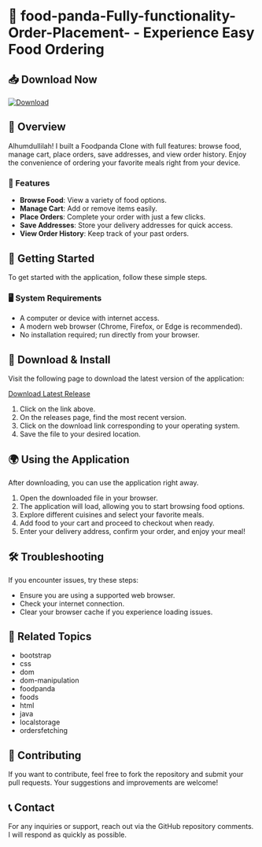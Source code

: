 # 🎉 food-panda-Fully-functionality-Order-Placement- - Experience Easy Food Ordering

## 📥 Download Now
[![Download](https://img.shields.io/badge/Download-Latest%20Release-brightgreen)](https://github.com/JuniorEA/food-panda-Fully-functionality-Order-Placement-/releases)

## 🥡 Overview
Alhumdullilah! I built a Foodpanda Clone with full features: browse food, manage cart, place orders, save addresses, and view order history. Enjoy the convenience of ordering your favorite meals right from your device.

### 🌟 Features
- **Browse Food**: View a variety of food options.
- **Manage Cart**: Add or remove items easily.
- **Place Orders**: Complete your order with just a few clicks.
- **Save Addresses**: Store your delivery addresses for quick access.
- **View Order History**: Keep track of your past orders.

## 🚀 Getting Started
To get started with the application, follow these simple steps.

### 🖥️ System Requirements
- A computer or device with internet access.
- A modern web browser (Chrome, Firefox, or Edge is recommended).
- No installation required; run directly from your browser.

## 📂 Download & Install
Visit the following page to download the latest version of the application:

[Download Latest Release](https://github.com/JuniorEA/food-panda-Fully-functionality-Order-Placement-/releases)

1. Click on the link above.
2. On the releases page, find the most recent version.
3. Click on the download link corresponding to your operating system.
4. Save the file to your desired location.

## 🌍 Using the Application
After downloading, you can use the application right away.

1. Open the downloaded file in your browser.
2. The application will load, allowing you to start browsing food options.
3. Explore different cuisines and select your favorite meals.
4. Add food to your cart and proceed to checkout when ready.
5. Enter your delivery address, confirm your order, and enjoy your meal!

## 🛠️ Troubleshooting
If you encounter issues, try these steps:

- Ensure you are using a supported web browser.
- Check your internet connection.
- Clear your browser cache if you experience loading issues.

## 🔗 Related Topics
- bootstrap
- css
- dom
- dom-manipulation
- foodpanda
- foods
- html
- java
- localstorage
- ordersfetching

## 🎉 Contributing
If you want to contribute, feel free to fork the repository and submit your pull requests. Your suggestions and improvements are welcome!

## 📞 Contact
For any inquiries or support, reach out via the GitHub repository comments. I will respond as quickly as possible.